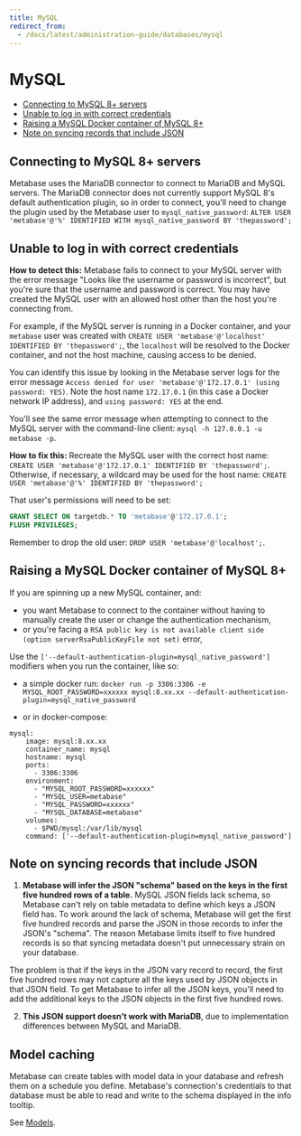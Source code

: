 ```yaml
---
title: MySQL
redirect_from:
  - /docs/latest/administration-guide/databases/mysql
---
```


# MySQL

- [Connecting to MySQL 8+ servers](#connecting-to-mysql-8-servers)
- [Unable to log in with correct credentials](#unable-to-log-in-with-correct-credentials)
- [Raising a MySQL Docker container of MySQL 8+](#raising-a-mysql-docker-container-of-mysql-8)
- [Note on syncing records that include JSON](#note-on-syncing-records-that-include-json)

## Connecting to MySQL 8+ servers

Metabase uses the MariaDB connector to connect to MariaDB and MySQL servers. The MariaDB connector does not currently support MySQL 8's default authentication plugin, so in order to connect, you'll need to change the plugin used by the Metabase user to `mysql_native_password`: `ALTER USER 'metabase'@'%' IDENTIFIED WITH mysql_native_password BY 'thepassword';`

## Unable to log in with correct credentials

**How to detect this:** Metabase fails to connect to your MySQL server with the error message "Looks like the username or password is incorrect", but you're sure that the username and password is correct. You may have created the MySQL user with an allowed host other than the host you're connecting from.

For example, if the MySQL server is running in a Docker container, and your `metabase` user was created with `CREATE USER 'metabase'@'localhost' IDENTIFIED BY 'thepassword';`, the `localhost` will be resolved to the Docker container, and not the host machine, causing access to be denied.

You can identify this issue by looking in the Metabase server logs for the error message `Access denied for user 'metabase'@'172.17.0.1' (using password: YES)`. Note the host name `172.17.0.1` (in this case a Docker network IP address), and `using password: YES` at the end.

You'll see the same error message when attempting to connect to the MySQL server with the command-line client: `mysql -h 127.0.0.1 -u metabase -p`.

**How to fix this:** Recreate the MySQL user with the correct host name: `CREATE USER 'metabase'@'172.17.0.1' IDENTIFIED BY 'thepassword';`. Otherwise, if necessary, a wildcard may be used for the host name: `CREATE USER 'metabase'@'%' IDENTIFIED BY 'thepassword';`

That user's permissions will need to be set:

```sql
GRANT SELECT ON targetdb.* TO 'metabase'@'172.17.0.1';
FLUSH PRIVILEGES;
```

Remember to drop the old user: `DROP USER 'metabase'@'localhost';`.

## Raising a MySQL Docker container of MySQL 8+

If you are spinning up a new MySQL container, and:

- you want Metabase to connect to the container without having to manually create the user or change the authentication mechanism,
- or you're facing a `RSA public key is not available client side (option serverRsaPublicKeyFile not set)` error,

Use the `['--default-authentication-plugin=mysql_native_password']` modifiers when you run the container, like so:

- a simple docker run: `docker run -p 3306:3306 -e MYSQL_ROOT_PASSWORD=xxxxxx mysql:8.xx.xx --default-authentication-plugin=mysql_native_password`

- or in docker-compose:

```
mysql:
    image: mysql:8.xx.xx
    container_name: mysql
    hostname: mysql
    ports:
      - 3306:3306
    environment:
      - "MYSQL_ROOT_PASSWORD=xxxxxx"
      - "MYSQL_USER=metabase"
      - "MYSQL_PASSWORD=xxxxxx"
      - "MYSQL_DATABASE=metabase"
    volumes:
      - $PWD/mysql:/var/lib/mysql
    command: ['--default-authentication-plugin=mysql_native_password']
```

## Note on syncing records that include JSON

1. **Metabase will infer the JSON "schema" based on the keys in the first five hundred rows of a table.** MySQL JSON fields lack schema, so Metabase can't rely on table metadata to define which keys a JSON field has. To work around the lack of schema, Metabase will get the first five hundred records and parse the JSON in those records to infer the JSON's "schema". The reason Metabase limits itself to five hundred records is so that syncing metadata doesn't put unnecessary strain on your database.

The problem is that if the keys in the JSON vary record to record, the first five hundred rows may not capture all the keys used by JSON objects in that JSON field. To get Metabase to infer all the JSON keys, you'll need to add the additional keys to the JSON objects in the first five hundred rows.

2. **This JSON support doesn't work with MariaDB**, due to implementation differences between MySQL and MariaDB.

## Model caching

Metabase can create tables with model data in your database and refresh them on a schedule you define. Metabase's connection's credentials to that database must be able to read and write to the schema displayed in the info tooltip.

See [Models](../../users-guide/models.md).
